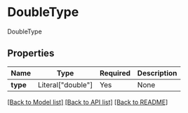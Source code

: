 # DoubleType

DoubleType

## Properties
Name | Type | Required | Description |
------------ | ------------- | ------------- | ------------- |
**type** | Literal["double"] | Yes | None |


[[Back to Model list]](../../README.md#documentation-for-models) [[Back to API list]](../../README.md#documentation-for-api-endpoints) [[Back to README]](../../README.md)
